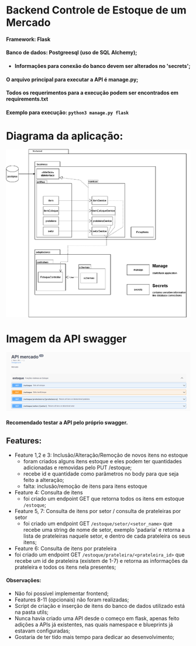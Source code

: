 # Backend Controle de Estoque de um Mercado

#### Framework: Flask
#### Banco de dados: Postgreesql (uso de SQL Alchemy);
- #### Informações para conexão do banco devem ser alterados no 'secrets';

#### O arquivo principal para executar a API é manage.py;
#### Todos os requerimentos para a execução podem ser encontrados em requirements.txt
#### Exemplo para execução: `python3 manage.py flask`


# Diagrama da aplicação:

![imagem diagrama da aplicação](util/mercado_diagram.png)

# Imagem da API swagger
![imagem diagrama da aplicação](util/api_mercado_swagger.png)
#### Recomendado testar a API pelo próprio swagger.

## Features:

- Feature 1,2 e 3: Inclusão/Alteração/Remoção de novos itens no estoque
  - foram criados alguns itens estoque e eles podem ter quantidades adicionadas e removidas pelo PUT /estoque;
  - recebe id e quantidade como parâmetros no body para que seja feito a alteração;
  - falta: inclusão/remoção de itens para itens estoque
- Feature 4: Consulta de itens
  - foi criado um endpoint GET que retorna todos os itens em estoque `/estoque`; 
- Feature 5, 7: Consulta de itens por setor / consulta de prateleiras por setor
  - foi criado um endpoint GET `/estoque/setor/<setor_name>` que recebe uma string de nome de setor,
exemplo 'padaria' e retorna a lista de prateleiras naquele setor, e dentro de cada prateleira os seus itens;
- Feature 6: Consulta de itens por prateleira
- foi criado um endpoint GET `/estoque/prateleira/<prateleira_id>` que recebe um id de prateleira (existem de 1-7)
e retorna as informações da prateleira e todos os itens nela presentes;

  
#### Observações:
- Não foi possível implementar frontend;
- Features 8-11 (opcionais) não foram realizadas;
- Script de criação e inserção de itens do banco de dados utilizado está na pasta utils;
- Nunca havia criado uma API desde o começo em flask, apenas feito adições a APIs já existentes, 
nas quais namespace e blueprints já estavam configuradas;
- Gostaria de ter tido mais tempo para dedicar ao desenvolvimento;
